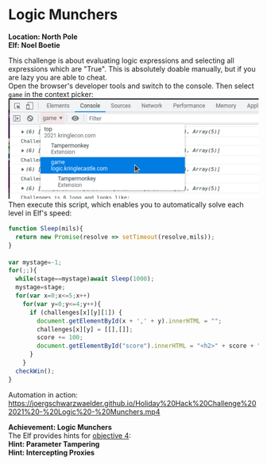 # Logic Munchers
**Location: North Pole**  
**Elf: Noel Boetie**

This challenge is about evaluating logic expressions and selecting all expressions which are "True".
This is absolutely doable manually, but if you are lazy you are able to cheat.  
Open the browser's developer tools and switch to the console.
Then select `game` in the context picker:  
![Context Picker](https://github.com/joergschwarzwaelder/hhc2021/blob/master/Additional/Context-Picker.png)  
Then execute this script, which enables you to automatically solve each level in Elf's speed:
```javascript
function Sleep(mils){
  return new Promise(resolve => setTimeout(resolve,mils));
}

var mystage=-1;
for(;;){
  while(stage==mystage)await Sleep(1000);
  mystage=stage;
  for(var x=0;x<=5;x++)
    for(var y=0;y<=4;y++){
	  if (challenges[x][y][1]) {
        document.getElementById(x + ',' + y).innerHTML = "";
        challenges[x][y] = [[],[]];
		score += 100;
		document.getElementById("score").innerHTML = "<h2>" + score + "</h2>";
	  }
    }
  checkWin();
}
```
Automation in action: https://joergschwarzwaelder.github.io/Holiday%20Hack%20Challenge%202021%20-%20Logic%20-%20Munchers.mp4

**Achievement: Logic Munchers**  
The Elf provides hints for [objective 4](https://github.com/joergschwarzwaelder/hhc2021/tree/master/Objective-4):  
**Hint: Parameter Tampering**  
**Hint: Intercepting Proxies**
